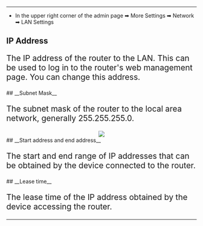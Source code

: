 <style>
    .text {
        font-size: 21px; 
    }
</style>
---
- In the upper right corner of the admin page ➡ More Settings ➡ Network ➡ LAN Settings
## __IP Address__
<p class="text">
The IP address of the router to the LAN. This can be used to log in to the router's web management page. You can change this address.
</p>
## __Subnet Mask__
<p class="text">
The subnet mask of the router to the local area network, generally 255.255.255.0.
</p>
<div style="text-align: center;">
    <img class="boxshadow" src="/images/lan.png">
</div>
## __Start address and end address__
<p class="text">
The start and end range of IP addresses that can be obtained by the device connected to the router.
</p>
## __Lease time__
<p class="text">
The lease time of the IP address obtained by the device accessing the router.
</p>

---